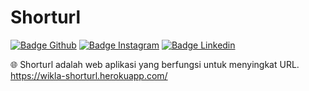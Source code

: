 # Shorturl
[![Badge Github](https://img.shields.io/badge/-wiklapandu-grey?style=flat&logo=github&logoColor=white&link=https://github.com/wiklapandu/)](https://www.github.com/wiklapandu/)
[![Badge Instagram](https://img.shields.io/badge/-wiklapandu-cd486b?style=flat&logo=instagram&logoColor=white&link=https://www.instagram.com/_wiklapandu/)](https://www.instagram.com/_wiklapandu/) [![Badge Linkedin](https://img.shields.io/badge/-wiklapandu-blue?style=flat&logo=linkedin&logoColor=white&link=https://www.linkedin.com/in/wiklapandu/)](https://www.linkedin.com/in/wiklapandu/)

🌐 Shorturl adalah web aplikasi yang berfungsi untuk menyingkat URL. <br>
https://wikla-shorturl.herokuapp.com/